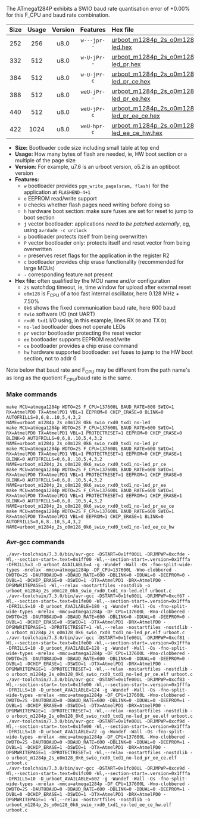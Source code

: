 The ATmega1284P exhibits a SWIO baud rate quantisation error of +0.00% for this F_CPU and baud rate combination.

|Size|Usage|Version|Features|Hex file|
|:-:|:-:|:-:|:-:|:--|
|252|256|u8.0|`w---jpr--`|[urboot_m1284p_2s_o0m128_0k6_swio_rxd0_txd1_no-led.hex](https://raw.githubusercontent.com/stefanrueger/urboot.hex/main/mcus/atmega1284p/watchdog_2_s/internal_oscillator_o%2B7.50%25/%2B0m128000_hz/%2B%2B%2B0k6_baud/uart0_rxd0_txd1/no-led/urboot_m1284p_2s_o0m128_0k6_swio_rxd0_txd1_no-led.hex)|
|332|512|u8.0|`w-U-jPr--`|[urboot_m1284p_2s_o0m128_0k6_swio_rxd0_txd1_no-led_pr.hex](https://raw.githubusercontent.com/stefanrueger/urboot.hex/main/mcus/atmega1284p/watchdog_2_s/internal_oscillator_o%2B7.50%25/%2B0m128000_hz/%2B%2B%2B0k6_baud/uart0_rxd0_txd1/no-led/urboot_m1284p_2s_o0m128_0k6_swio_rxd0_txd1_no-led_pr.hex)|
|384|512|u8.0|`w-U-jPr-c`|[urboot_m1284p_2s_o0m128_0k6_swio_rxd0_txd1_no-led_pr_ce.hex](https://raw.githubusercontent.com/stefanrueger/urboot.hex/main/mcus/atmega1284p/watchdog_2_s/internal_oscillator_o%2B7.50%25/%2B0m128000_hz/%2B%2B%2B0k6_baud/uart0_rxd0_txd1/no-led/urboot_m1284p_2s_o0m128_0k6_swio_rxd0_txd1_no-led_pr_ce.hex)|
|388|512|u8.0|`weU-jPr--`|[urboot_m1284p_2s_o0m128_0k6_swio_rxd0_txd1_no-led_pr_ee.hex](https://raw.githubusercontent.com/stefanrueger/urboot.hex/main/mcus/atmega1284p/watchdog_2_s/internal_oscillator_o%2B7.50%25/%2B0m128000_hz/%2B%2B%2B0k6_baud/uart0_rxd0_txd1/no-led/urboot_m1284p_2s_o0m128_0k6_swio_rxd0_txd1_no-led_pr_ee.hex)|
|440|512|u8.0|`weU-jPr-c`|[urboot_m1284p_2s_o0m128_0k6_swio_rxd0_txd1_no-led_pr_ee_ce.hex](https://raw.githubusercontent.com/stefanrueger/urboot.hex/main/mcus/atmega1284p/watchdog_2_s/internal_oscillator_o%2B7.50%25/%2B0m128000_hz/%2B%2B%2B0k6_baud/uart0_rxd0_txd1/no-led/urboot_m1284p_2s_o0m128_0k6_swio_rxd0_txd1_no-led_pr_ee_ce.hex)|
|422|1024|u8.0|`weU-hpr-c`|[urboot_m1284p_2s_o0m128_0k6_swio_rxd0_txd1_no-led_ee_ce_hw.hex](https://raw.githubusercontent.com/stefanrueger/urboot.hex/main/mcus/atmega1284p/watchdog_2_s/internal_oscillator_o%2B7.50%25/%2B0m128000_hz/%2B%2B%2B0k6_baud/uart0_rxd0_txd1/no-led/urboot_m1284p_2s_o0m128_0k6_swio_rxd0_txd1_no-led_ee_ce_hw.hex)|

- **Size:** Bootloader code size including small table at top end
- **Usage:** How many bytes of flash are needed, ie, HW boot section or a multiple of the page size
- **Version:** For example, u7.6 is an urboot version, o5.2 is an optiboot version
- **Features:**
  + `w` bootloader provides `pgm_write_page(sram, flash)` for the application at `FLASHEND-4+1`
  + `e` EEPROM read/write support
  + `U` checks whether flash pages need writing before doing so
  + `h` hardware boot section: make sure fuses are set for reset to jump to boot section
  + `j` vector bootloader: applications *need to be patched externally*, eg, using `avrdude -c urclock`
  + `p` bootloader protects itself from being overwritten
  + `P` vector bootloader only: protects itself and reset vector from being overwritten
  + `r` preserves reset flags for the application in the register R2
  + `c` bootloader provides chip erase functionality (recommended for large MCUs)
  + `-` corresponding feature not present
- **Hex file:** often qualified by the MCU name and/or configuration
  + `2s` watchdog timeout, ie, time window for upload after external reset
  + `o0m128` is F<sub>CPU</sub> of a too fast internal oscillator, here 0.128 MHz + 7.50%
  + `0k6` shows the fixed communication baud rate, here 600 baud
  + `swio` software I/O (not UART)
  + `rxd0 txd1` I/O using, in this example, lines RX `D0` and TX `D1`
  + `no-led` bootloader does not operate LEDs
  + `pr` vector bootloader protecting the reset vector
  + `ee` bootloader supports EEPROM read/write
  + `ce` bootloader provides a chip erase command
  + `hw` hardware supported bootloader: set fuses to jump to the HW boot section, not to addr 0


Note below that baud rate and F<sub>CPU</sub> may be different from the path name's as long as the quotient F<sub>CPU</sub>/baud rate is the same.

### Make commands
```
make MCU=atmega1284p WDTO=2S F_CPU=137600L BAUD_RATE=600 SWIO=1 RX=AtmelPD0 TX=AtmelPD1 VBL=1 EEPROM=0 CHIP_ERASE=0 BLINK=0 AUTOFRILLS=0,6,8..10,5,4,3,2 NAME=urboot_m1284p_2s_o0m128_0k6_swio_rxd0_txd1_no-led
make MCU=atmega1284p WDTO=2S F_CPU=137600L BAUD_RATE=600 SWIO=1 RX=AtmelPD0 TX=AtmelPD1 VBL=1 PROTECTRESET=1 EEPROM=0 CHIP_ERASE=0 BLINK=0 AUTOFRILLS=0,6,8..10,5,4,3,2 NAME=urboot_m1284p_2s_o0m128_0k6_swio_rxd0_txd1_no-led_pr
make MCU=atmega1284p WDTO=2S F_CPU=137600L BAUD_RATE=600 SWIO=1 RX=AtmelPD0 TX=AtmelPD1 VBL=1 PROTECTRESET=1 EEPROM=0 CHIP_ERASE=1 BLINK=0 AUTOFRILLS=0,6,8..10,5,4,3,2 NAME=urboot_m1284p_2s_o0m128_0k6_swio_rxd0_txd1_no-led_pr_ce
make MCU=atmega1284p WDTO=2S F_CPU=137600L BAUD_RATE=600 SWIO=1 RX=AtmelPD0 TX=AtmelPD1 VBL=1 PROTECTRESET=1 EEPROM=1 CHIP_ERASE=0 BLINK=0 AUTOFRILLS=0,6,8..10,5,4,3,2 NAME=urboot_m1284p_2s_o0m128_0k6_swio_rxd0_txd1_no-led_pr_ee
make MCU=atmega1284p WDTO=2S F_CPU=137600L BAUD_RATE=600 SWIO=1 RX=AtmelPD0 TX=AtmelPD1 VBL=1 PROTECTRESET=1 EEPROM=1 CHIP_ERASE=1 BLINK=0 AUTOFRILLS=0,6,8..10,5,4,3,2 NAME=urboot_m1284p_2s_o0m128_0k6_swio_rxd0_txd1_no-led_pr_ee_ce
make MCU=atmega1284p WDTO=2S F_CPU=137600L BAUD_RATE=600 SWIO=1 RX=AtmelPD0 TX=AtmelPD1 VBL=0 EEPROM=1 CHIP_ERASE=1 BLINK=0 AUTOFRILLS=0,6,8..10,5,4,3,2 NAME=urboot_m1284p_2s_o0m128_0k6_swio_rxd0_txd1_no-led_ee_ce_hw
```

### Avr-gcc commands
```
./avr-toolchain/7.3.0/bin/avr-gcc -DSTART=0x1ff00UL -DRJMPWP=0xcfde -Wl,--section-start=.text=0x1ff00 -Wl,--section-start=.version=0x1fffa -DFRILLS=3 -D_urboot_AVAILABLE=4 -g -Wundef -Wall -Os -fno-split-wide-types -mrelax -mmcu=atmega1284p -DF_CPU=137600L -Wno-clobbered -DWDTO=2S -DAUTOBAUD=0 -DBAUD_RATE=600 -DBLINK=0 -DDUAL=0 -DEEPROM=0 -DVBL=1 -DCHIP_ERASE=0 -DSWIO=1 -DTX=AtmelPD1 -DRX=AtmelPD0 -DPGMWRITEPAGE=1 -Wl,--relax -nostartfiles -nostdlib -o urboot_m1284p_2s_o0m128_0k6_swio_rxd0_txd1_no-led.elf urboot.c
./avr-toolchain/7.3.0/bin/avr-gcc -DSTART=0x1fe00UL -DRJMPWP=0xcf67 -Wl,--section-start=.text=0x1fe00 -Wl,--section-start=.version=0x1fffa -DFRILLS=10 -D_urboot_AVAILABLE=180 -g -Wundef -Wall -Os -fno-split-wide-types -mrelax -mmcu=atmega1284p -DF_CPU=137600L -Wno-clobbered -DWDTO=2S -DAUTOBAUD=0 -DBAUD_RATE=600 -DBLINK=0 -DDUAL=0 -DEEPROM=0 -DVBL=1 -DCHIP_ERASE=0 -DSWIO=1 -DTX=AtmelPD1 -DRX=AtmelPD0 -DPGMWRITEPAGE=1 -DPROTECTRESET=1 -Wl,--relax -nostartfiles -nostdlib -o urboot_m1284p_2s_o0m128_0k6_swio_rxd0_txd1_no-led_pr.elf urboot.c
./avr-toolchain/7.3.0/bin/avr-gcc -DSTART=0x1fe00UL -DRJMPWP=0xcf81 -Wl,--section-start=.text=0x1fe00 -Wl,--section-start=.version=0x1fffa -DFRILLS=10 -D_urboot_AVAILABLE=128 -g -Wundef -Wall -Os -fno-split-wide-types -mrelax -mmcu=atmega1284p -DF_CPU=137600L -Wno-clobbered -DWDTO=2S -DAUTOBAUD=0 -DBAUD_RATE=600 -DBLINK=0 -DDUAL=0 -DEEPROM=0 -DVBL=1 -DCHIP_ERASE=1 -DSWIO=1 -DTX=AtmelPD1 -DRX=AtmelPD0 -DPGMWRITEPAGE=1 -DPROTECTRESET=1 -Wl,--relax -nostartfiles -nostdlib -o urboot_m1284p_2s_o0m128_0k6_swio_rxd0_txd1_no-led_pr_ce.elf urboot.c
./avr-toolchain/7.3.0/bin/avr-gcc -DSTART=0x1fe00UL -DRJMPWP=0xcf83 -Wl,--section-start=.text=0x1fe00 -Wl,--section-start=.version=0x1fffa -DFRILLS=10 -D_urboot_AVAILABLE=124 -g -Wundef -Wall -Os -fno-split-wide-types -mrelax -mmcu=atmega1284p -DF_CPU=137600L -Wno-clobbered -DWDTO=2S -DAUTOBAUD=0 -DBAUD_RATE=600 -DBLINK=0 -DDUAL=0 -DEEPROM=1 -DVBL=1 -DCHIP_ERASE=0 -DSWIO=1 -DTX=AtmelPD1 -DRX=AtmelPD0 -DPGMWRITEPAGE=1 -DPROTECTRESET=1 -Wl,--relax -nostartfiles -nostdlib -o urboot_m1284p_2s_o0m128_0k6_swio_rxd0_txd1_no-led_pr_ee.elf urboot.c
./avr-toolchain/7.3.0/bin/avr-gcc -DSTART=0x1fe00UL -DRJMPWP=0xcf9d -Wl,--section-start=.text=0x1fe00 -Wl,--section-start=.version=0x1fffa -DFRILLS=10 -D_urboot_AVAILABLE=72 -g -Wundef -Wall -Os -fno-split-wide-types -mrelax -mmcu=atmega1284p -DF_CPU=137600L -Wno-clobbered -DWDTO=2S -DAUTOBAUD=0 -DBAUD_RATE=600 -DBLINK=0 -DDUAL=0 -DEEPROM=1 -DVBL=1 -DCHIP_ERASE=1 -DSWIO=1 -DTX=AtmelPD1 -DRX=AtmelPD0 -DPGMWRITEPAGE=1 -DPROTECTRESET=1 -Wl,--relax -nostartfiles -nostdlib -o urboot_m1284p_2s_o0m128_0k6_swio_rxd0_txd1_no-led_pr_ee_ce.elf urboot.c
./avr-toolchain/7.3.0/bin/avr-gcc -DSTART=0x1fc00UL -DRJMPWP=0xce9d -Wl,--section-start=.text=0x1fc00 -Wl,--section-start=.version=0x1fffa -DFRILLS=10 -D_urboot_AVAILABLE=602 -g -Wundef -Wall -Os -fno-split-wide-types -mrelax -mmcu=atmega1284p -DF_CPU=137600L -Wno-clobbered -DWDTO=2S -DAUTOBAUD=0 -DBAUD_RATE=600 -DBLINK=0 -DDUAL=0 -DEEPROM=1 -DVBL=0 -DCHIP_ERASE=1 -DSWIO=1 -DTX=AtmelPD1 -DRX=AtmelPD0 -DPGMWRITEPAGE=1 -Wl,--relax -nostartfiles -nostdlib -o urboot_m1284p_2s_o0m128_0k6_swio_rxd0_txd1_no-led_ee_ce_hw.elf urboot.c
```


